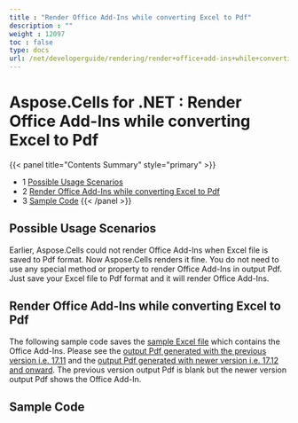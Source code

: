 ```yaml
---
title : "Render Office Add-Ins while converting Excel to Pdf" 
description : "" 
weight : 12097 
toc : false
type: docs
url: /net/developerguide/rendering/render+office+add-ins+while+converting+excel+to+pdf/
---
```


# Aspose.Cells for .NET : Render Office Add-Ins while converting Excel to Pdf


{{< panel title="Contents Summary" style="primary" >}}
*   1 [Possible Usage Scenarios](#possible-usage-scenarios)
*   2 [Render Office Add-Ins while converting Excel to Pdf](#render-office-add-ins-while-converting-excel-to-pdf)
*   3 [Sample Code](#sample-code)
{{< /panel >}}
 

## Possible Usage Scenarios

Earlier, Aspose.Cells could not render Office Add-Ins when Excel file is saved to Pdf format. Now Aspose.Cells renders it fine. You do not need to use any special method or property to render Office Add-Ins in output Pdf. Just save your Excel file to Pdf format and it will render Office Add-Ins.

## Render Office Add-Ins while converting Excel to Pdf

The following sample code saves the [sample Excel file](https://docs2.aspose.com/cells/net/attachments/60229062/60489769.xlsx) which contains the Office Add-Ins. Please see the [output Pdf generated with the previous version i.e. 17.11](https://docs2.aspose.com/cells/net/attachments/60229062/60489770.pdf) and the [output Pdf generated with newer version i.e. 17.12 and onward](https://docs2.aspose.com/cells/net/attachments/60229062/60489771.pdf). The previous version output Pdf is blank but the newer version output Pdf shows the Office Add-In.

## Sample Code

